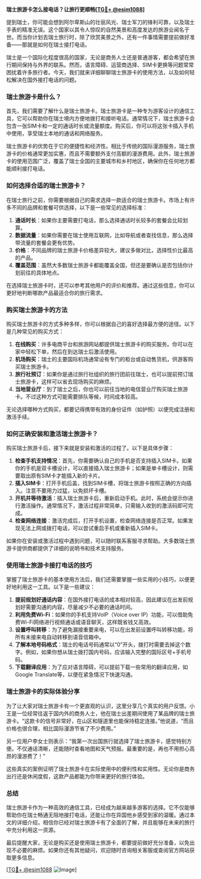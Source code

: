 **瑞士旅游卡怎么接电话？让旅行更顺畅[[TG💪+ @esim1088](https://t.me/s/esim1088)]**

提到瑞士，你可能会想到阿尔卑斯山的壮丽风光、瑞士军刀的锋利可靠，以及瑞士手表的精准无误。这个国家以其令人惊叹的自然美景和高度发达的旅游业闻名于世。而当你计划去瑞士旅行时，除了欣赏美景之外，还有一件事情需要提前做好准备——那就是如何在瑞士接打电话。

瑞士是一个国际化程度很高的国家，无论是商务人士还是普通游客，都会希望在旅行期间保持与外界的联系。然而，语言障碍、运营商选择、SIM卡更换等问题常常困扰着许多旅行者。今天，我们就来详细聊聊瑞士旅游卡的使用方法，以及如何轻松解决在国外接打电话的问题。

### 瑞士旅游卡是什么？

首先，我们需要了解什么是瑞士旅游卡。瑞士旅游卡是一种专为游客设计的通信工具，它可以帮助你在瑞士境内方便地拨打和接听电话。通常情况下，瑞士旅游卡会包含一张SIM卡和一定的通话时长或流量额度。购买后，你可以将这张卡插入手机中使用，享受瑞士本地的通话和网络服务。

瑞士旅游卡的优势在于它的便捷性和经济性。相比于传统的国际漫游服务，瑞士旅游卡的价格通常更加实惠，而且不需要额外支付高额的漫游费用。此外，瑞士旅游卡的使用范围广泛，覆盖了瑞士全国的主要城市和乡村地区，确保你在任何地方都能顺利接打电话。

### 如何选择合适的瑞士旅游卡？

在瑞士旅行之前，你需要根据自己的需求选择一款适合的瑞士旅游卡。市场上有许多不同的品牌和套餐可供选择，以下是一些常见的选择标准：

1. **通话时长**：如果你主要需要打电话，那么选择通话时长较多的套餐会比较划算。
2. **数据流量**：如果你需要在瑞士使用互联网，比如导航或者查找信息，那么选择带流量的套餐会更有优势。
3. **价格**：不同品牌的瑞士旅游卡价格差异较大，建议多做对比，选择性价比最高的产品。
4. **覆盖范围**：虽然大多数瑞士旅游卡都能覆盖全国，但还是要确认是否包括你计划前往的具体地点。

在选择瑞士旅游卡时，还可以参考其他用户的评价和推荐。通过这些信息，你可以更好地判断哪款产品最适合你的旅行需求。

### 购买瑞士旅游卡的方法

购买瑞士旅游卡的方式多种多样，你可以根据自己的喜好选择最方便的途径。以下是几种常见的购买方式：

1. **在线购买**：许多电商平台和旅游网站都提供瑞士旅游卡的购买服务。你可以在家中轻松下单，然后在到达瑞士后激活使用。
2. **机场购买**：瑞士的主要国际机场通常设有专门的柜台或自动售货机，供游客购买瑞士旅游卡。
3. **旅行社预订**：如果你是通过旅行社组织的旅行团前往瑞士，也可以提前预订瑞士旅游卡，这样可以省去现场购买的麻烦。
4. **当地营业厅**：到了瑞士之后，你也可以前往当地的电信营业厅购买瑞士旅游卡。不过这种方式可能需要排队等候，时间成本较高。

无论选择哪种方式购买，都要记得携带有效的身份证件（如护照）以便完成注册和激活手续。

### 如何正确安装和激活瑞士旅游卡？

购买瑞士旅游卡后，接下来就是安装和激活的过程了。以下是具体步骤：

1. **检查手机支持情况**：首先，你需要确认自己的手机是否支持插入SIM卡。如果你的手机是双卡槽设计，可以直接插入瑞士旅游卡；如果是单卡槽设计，则需要取出原有SIM卡才能插入新的卡片。
2. **插入SIM卡**：打开手机后盖，找到SIM卡槽，将瑞士旅游卡按照正确的方向插入。注意不要用力过猛，以免损坏卡槽。
3. **开机并等待激活**：插入瑞士旅游卡后，重新启动手机。此时，系统会提示你进行激活操作。通常情况下，激活过程非常简单，只需输入收到的激活码即可完成。
4. **检查网络连接**：激活完成后，打开手机设置，检查网络连接是否正常。如果发现无法上网或拨打电话，可以尝试重启手机或重新插入SIM卡。

如果你在安装或激活过程中遇到问题，可以随时联系客服寻求帮助。大多数瑞士旅游卡提供商都提供了详细的说明书和技术支持服务。

### 使用瑞士旅游卡接打电话的技巧

掌握了瑞士旅游卡的基本使用方法后，我们还需要掌握一些实用的小技巧，以便更好地利用这一工具。以下是一些建议：

1. **提前规划好通话内容**：在国外接打电话的成本相对较高，因此建议在出发前规划好需要沟通的内容，尽量减少不必要的通话时间。
2. **利用免费Wi-Fi**：如果你的手机支持VoIP（Voice over IP）功能，可以借助免费Wi-Fi网络进行视频通话或语音聊天，这样既省钱又高效。
3. **设置呼叫转移**：为了避免漏接重要来电，可以在出发前设置呼叫转移功能，将所有未接来电自动转移到语音信箱中。
4. **了解本地号码格式**：瑞士的电话号码通常以“0”开头，拨打时需要去掉这个数字。例如，如果你想从瑞士拨打国内号码，应该输入完整的国际区号+手机号码。
5. **下载翻译应用**：为了应对语言障碍，可以提前下载一些常用的翻译应用，如Google Translate等，以便在紧急情况下快速沟通。

### 瑞士旅游卡的实际体验分享

为了让大家对瑞士旅游卡有一个更直观的认识，这里分享几个真实的用户反馈。小王是一位经常往返于国内外的商务人士，他在瑞士出差期间使用了某品牌的瑞士旅游卡。“这款卡的信号非常好，在山区和隧道里也能保持稳定连接。”他说道，“而且价格也很合理，相比国际漫游节省了不少费用。”

另一位用户李女士则表示：“我第一次出国旅行就选择了瑞士旅游卡，感觉特别方便。不仅通话清晰，还能随时查看地图和天气预报。最重要的是，再也不用担心高昂的漫游费了！”

这些真实的案例证明了瑞士旅游卡在实际使用中的便利性和实用性。无论你是商务出行还是休闲度假，这款产品都能为你带来更好的旅行体验。

### 总结

瑞士旅游卡作为一种高效的通信工具，已经成为越来越多游客的选择。它不仅能够帮助你在瑞士畅通无阻地接打电话，还能让你在异国他乡感受到家的温暖。通过本文的详细介绍，相信你已经对瑞士旅游卡有了全面的了解，并且能够在未来的旅行中充分利用这一资源。

最后提醒大家，无论是购买还是使用瑞士旅游卡，都要提前做好充分准备，以免出现不必要的麻烦。如果你还有其他疑问，欢迎随时咨询相关客服或查阅官方网站获取更多信息。

[[TG💪+ @esim1088](https://t.me/s/esim1088) ![Image](https://i.postimg.cc/4NQfJmqS/Snipaste-2025-05-13-00-14-12.png)]